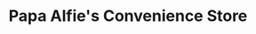 ---
title: "Papa Alfie's Convenience Store"
url: /croydon/papa-alfies-convenience-store/
shop: convenience
---